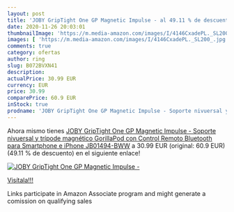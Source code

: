 ```yaml
---
layout: post
title: 'JOBY GripTight One GP Magnetic Impulse - al 49.11 % de descuento'
date: 2020-11-26 20:03:01
thumbnailImage: 'https://m.media-amazon.com/images/I/4146CxadePL._SL200_.jpg'
images: [ 'https://m.media-amazon.com/images/I/4146CxadePL._SL200_.jpg' ]
comments: true
category: ofertas
author: ring
slug: B072BVXN41
description:
actualPrice: 30.99 EUR
currency: EUR
price: 30.99
comparePrice: 60.9 EUR
inStock: true
prodname: 'JOBY GripTight One GP Magnetic Impulse - Soporte nivuersal y trípode magnético GorillaPod con Control Remoto Bluetooth para Smartphone e iPhone  JB01494-BWW'
---
```


Ahora mismo tienes [JOBY GripTight One GP Magnetic Impulse - Soporte nivuersal y trípode magnético GorillaPod con Control Remoto Bluetooth para Smartphone e iPhone  JB01494-BWW](https://www.amazon.es/dp/B072BVXN41/?tag=tolees-21) a 30.99 EUR (original: 60.9 EUR) (49.11 %  de descuento) en el siguiente enlace!

[![JOBY GripTight One GP Magnetic Impulse -](https://m.media-amazon.com/images/I/4146CxadePL._SL200_.jpg)](https://www.amazon.es/dp/B072BVXN41/?tag=tolees-21)

[Visítala!!!](https://www.amazon.es/dp/B072BVXN41/?tag=tolees-21)

Links participate in Amazon Associate program and might generate a comission on qualifying sales
